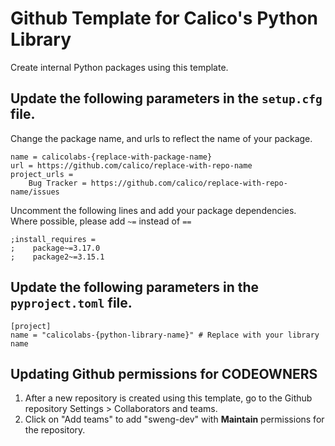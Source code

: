 # Github Template for Calico's Python Library

Create internal Python packages using this template. 


## Update the following parameters in the `setup.cfg` file.
Change the package name, and urls to reflect the name of your package.
```
name = calicolabs-{replace-with-package-name}
url = https://github.com/calico/replace-with-repo-name
project_urls =
    Bug Tracker = https://github.com/calico/replace-with-repo-name/issues
```

Uncomment the following lines and add your package dependencies.
Where possible, please add `~=` instead of `==`  
```
;install_requires =
;    package~=3.17.0
;    package2~=3.15.1
```

## Update the following parameters in the `pyproject.toml` file.

```text
[project]
name = "calicolabs-{python-library-name}" # Replace with your library name
```

## Updating Github permissions for CODEOWNERS  

1. After a new repository is created using this template, go to the Github repository Settings > Collaborators and teams. 
2. Click on "Add teams" to add "sweng-dev" with <b>Maintain</b> permissions for the repository.

